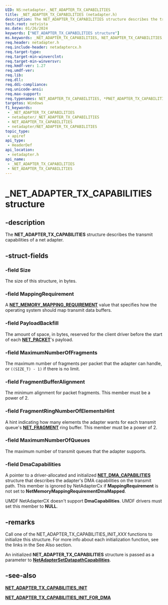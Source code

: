 ```yaml
---
UID: NS:netadapter._NET_ADAPTER_TX_CAPABILITIES
title: _NET_ADAPTER_TX_CAPABILITIES (netadapter.h)
description: The NET_ADAPTER_TX_CAPABILITIES structure describes the transmit capabilities of a net adapter.
tech.root: netvista
ms.date: 01/26/2024
keywords: ["NET_ADAPTER_TX_CAPABILITIES structure"]
ms.keywords: _NET_ADAPTER_TX_CAPABILITIES, NET_ADAPTER_TX_CAPABILITIES, *PNET_ADAPTER_TX_CAPABILITIES,
req.header: netadapter.h
req.include-header: netadaptercx.h
req.target-type: 
req.target-min-winverclnt: 
req.target-min-winversvr: 
req.kmdf-ver: 1.27
req.umdf-ver: 
req.lib: 
req.dll: 
req.ddi-compliance: 
req.unicode-ansi: 
req.max-support: 
req.typenames: NET_ADAPTER_TX_CAPABILITIES, *PNET_ADAPTER_TX_CAPABILITIES
targetos: Windows
f1_keywords:
 - _NET_ADAPTER_TX_CAPABILITIES
 - netadapter/_NET_ADAPTER_TX_CAPABILITIES
 - NET_ADAPTER_TX_CAPABILITIES
 - netadapter/NET_ADAPTER_TX_CAPABILITIES
topic_type:
 - apiref
api_type:
 - HeaderDef
api_location:
 - netadapter.h
api_name:
 - _NET_ADAPTER_TX_CAPABILITIES
 - NET_ADAPTER_TX_CAPABILITIES
---
```


# _NET_ADAPTER_TX_CAPABILITIES structure


## -description

The **NET_ADAPTER_TX_CAPABILITIES** structure describes the transmit capabilities of a net adapter.

## -struct-fields

### -field Size

The size of this structure, in bytes.

### -field MappingRequirement

A [**NET_MEMORY_MAPPING_REQUIREMENT**](ne-netadapter-_net_memory_mapping_requirement.md) value that specifies how the operating system should map transmit data buffers.

### -field PayloadBackfill

The amount of space, in bytes, reserved for the client driver before the start of each [**NET_PACKET**](../packet/ns-packet-_net_packet.md)'s payload.

### -field MaximumNumberOfFragments

The maximum number of fragments per packet that the adapter can handle, or `((SIZE_T) - 1)` if there is no limit.

### -field FragmentBufferAlignment

The minimum alignment for packet fragments. This member must be a power of 2.

### -field FragmentRingNumberOfElementsHint

A hint indicating how many elements the adapter wants for each transmit queue's [**NET_FRAGMENT**](../fragment/ns-fragment-_net_fragment.md) ring buffer. This member must be a power of 2.

### -field MaximumNumberOfQueues

The maximum number of transmit queues that the adapter supports.

### -field DmaCapabilities

A pointer to a driver-allocated and initialized [**NET_DMA_CAPABILITIES**](ns-netadapter-_net_adapter_dma_capabilities.md) structure that describes the adapter's DMA capabilities on the transmit path. This member is ignored by NetAdapterCx if **MappingRequirement** is not set to **NetMemoryMappingRequirementDmaMapped**.

UMDF NetAdapterCX doesn't support **DmaCapabilities**. UMDF drivers must set this member to **NULL**.

## -remarks

Call one of the NET_ADAPTER_TX_CAPABILITIES_INIT_*XXX* functions to initialize this structure. For more info about each initialization function, see the links in the See Also section. 

An initialized **NET_ADAPTER_TX_CAPABILITIES** structure is passed as a parameter to [**NetAdapterSetDatapathCapabilities**](nf-netadapter-netadaptersetdatapathcapabilities.md).

## -see-also

[**NET_ADAPTER_TX_CAPABILITIES_INIT**](nf-netadapter-net_adapter_tx_capabilities_init.md)

[**NET_ADAPTER_TX_CAPABILITIES_INIT_FOR_DMA**](nf-netadapter-net_adapter_tx_capabilities_init_for_dma.md)

